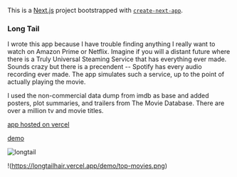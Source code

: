 This is a [Next.js](https://nextjs.org/) project bootstrapped with [`create-next-app`](https://github.com/vercel/next.js/tree/canary/packages/create-next-app).

### Long Tail 

I wrote this app because I have trouble finding anything I really want to watch on Amazon Prime or Netflix. Imagine if you will a distant future where there is a Truly Universal Steaming Service that has everything ever made. Sounds crazy but there is a precendent -- Spotify has every audio recording ever made. The app simulates such a service, up to the point of actually playing the movie.

I used the non-commercial data dump from imdb as base and added posters, plot summaries, and trailers from The Movie Database. There are over a million tv and movie titles.

[app hosted on vercel](https://longtailhair.vercel.app/)

[demo](https://longtailhair.vercel.app/Demo)

![longtail](https://longtailhair.vercel.app/demo/top-movies.png)


!(https://longtailhair.vercel.app/demo/top-movies.png)

